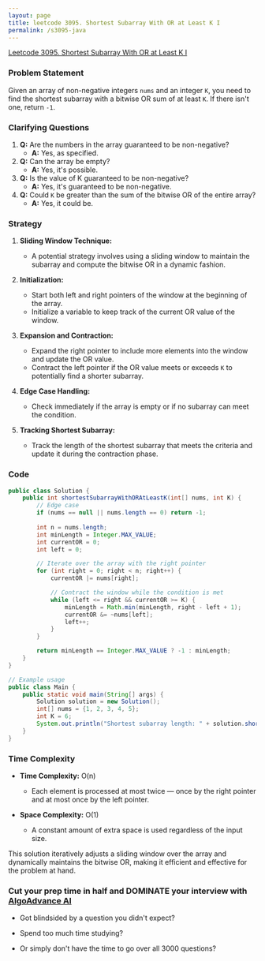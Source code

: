```yaml
---
layout: page
title: leetcode 3095. Shortest Subarray With OR at Least K I
permalink: /s3095-java
---
```

[Leetcode 3095. Shortest Subarray With OR at Least K I](https://algoadvance.github.io/algoadvance/l3095)
### Problem Statement

Given an array of non-negative integers `nums` and an integer `K`, you need to find the shortest subarray with a bitwise OR sum of at least `K`. If there isn't one, return `-1`.

### Clarifying Questions
1. **Q:** Are the numbers in the array guaranteed to be non-negative?
   - **A:** Yes, as specified.
2. **Q:** Can the array be empty?
   - **A:** Yes, it's possible.
3. **Q:** Is the value of K guaranteed to be non-negative?
   - **A:** Yes, it's guaranteed to be non-negative.
4. **Q:** Could `K` be greater than the sum of the bitwise OR of the entire array?
   - **A:** Yes, it could be.

### Strategy

1. **Sliding Window Technique:**
   - A potential strategy involves using a sliding window to maintain the subarray and compute the bitwise OR in a dynamic fashion.

2. **Initialization:**
   - Start both left and right pointers of the window at the beginning of the array.
   - Initialize a variable to keep track of the current OR value of the window.

3. **Expansion and Contraction:**
   - Expand the right pointer to include more elements into the window and update the OR value.
   - Contract the left pointer if the OR value meets or exceeds `K` to potentially find a shorter subarray.

4. **Edge Case Handling:**
   - Check immediately if the array is empty or if no subarray can meet the condition.

5. **Tracking Shortest Subarray:**
   - Track the length of the shortest subarray that meets the criteria and update it during the contraction phase.

### Code

```java
public class Solution {
    public int shortestSubarrayWithORAtLeastK(int[] nums, int K) {
        // Edge case
        if (nums == null || nums.length == 0) return -1;
        
        int n = nums.length;
        int minLength = Integer.MAX_VALUE;
        int currentOR = 0;
        int left = 0;

        // Iterate over the array with the right pointer
        for (int right = 0; right < n; right++) {
            currentOR |= nums[right];

            // Contract the window while the condition is met
            while (left <= right && currentOR >= K) {
                minLength = Math.min(minLength, right - left + 1);
                currentOR &= ~nums[left];
                left++;
            }
        }

        return minLength == Integer.MAX_VALUE ? -1 : minLength;
    }
}

// Example usage
public class Main {
    public static void main(String[] args) {
        Solution solution = new Solution();
        int[] nums = {1, 2, 3, 4, 5};
        int K = 6;
        System.out.println("Shortest subarray length: " + solution.shortestSubarrayWithORAtLeastK(nums, K)); // Output: 2
    }
}
```

### Time Complexity

- **Time Complexity:** O(n)
  - Each element is processed at most twice — once by the right pointer and at most once by the left pointer.
  
- **Space Complexity:** O(1)
  - A constant amount of extra space is used regardless of the input size.
  
This solution iteratively adjusts a sliding window over the array and dynamically maintains the bitwise OR, making it efficient and effective for the problem at hand.


### Cut your prep time in half and DOMINATE your interview with [AlgoAdvance AI](https://algoAdvance.com)

- Got blindsided by a question you didn't expect?

- Spend too much time studying?

- Or simply don't have the time to go over all 3000 questions?

